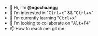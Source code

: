 - 👋 Hi, I’m <b>@ngochoangg</b>
- 👀 I’m interested in "<kbd>Ctrl</kbd>+<kbd>c</kbd>" && "<kbd>Ctrl</kbd>+<kbd>v</kbd>"
- 🌱 I’m currently learning "<kbd>Ctrl</kbd>+<kbd>x</kbd>"
- 💞️ I’m looking to collaborate on "<kbd>Alt</kbd>+<kbd>F4</kbd>"
- 📫 How to reach me: git me

<!---
TransistorPNP/TransistorPNP is a ✨ special ✨ repository because its `README.md` (this file) appears on your GitHub profile.
You can click the Preview link to take a look at your changes.
--->
